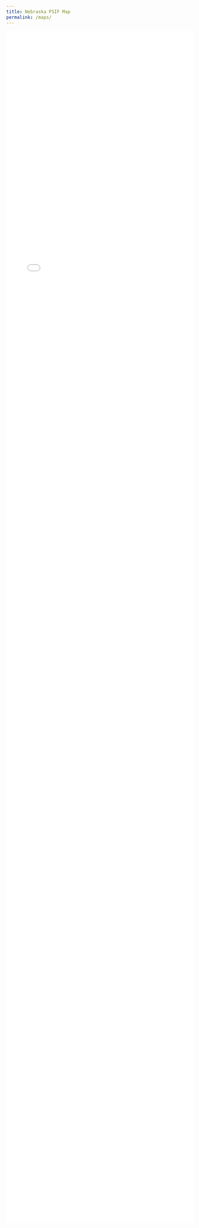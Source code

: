 ```yaml
---
title: Nebraska PSIF Map
permalink: /maps/
---
```


<iframe
  src="/maps/Nebraska_PSIF.html"
  style="width:100%; height:80vh; border:none;"
  loading="lazy">
</iframe>


